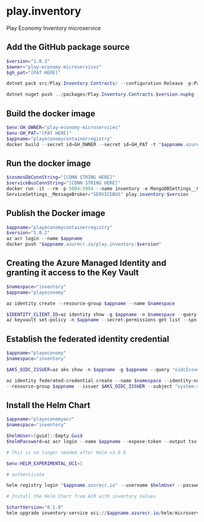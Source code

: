 # play.inventory

Play Economy Inventory microservice

## Add the GitHub package source

```powershell
$version="1.0.3"
$owner="play-economy-microservices"
$gh_pat="[PAT HERE]"

dotnet pack src/Play.Inventory.Contracts/ --configuration Release -p:PackageVersion=$version -p:RepositoryUrl=https://github.com/$owner/play.inventory -o ../packages

dotnet nuget push ../packages/Play.Inventory.Contracts.$version.nupkg --api-key $gh_pat --source "github"
```

## Build the docker image

```powershell
$env:GH_OWNER="play-economy-microservices"
$env:GH_PAT="[PAT HERE]"
$appname="playeconomycontainerregistry"
docker build --secret id=GH_OWNER --secret id=GH_PAT -t "$appname.azurecr.io/play.inventory:$version" .
```

## Run the docker image

```powershell
$cosmosDbConnString="[CONN STRING HERE]"
$serviceBusConnString="[CONN STRING HERE]"
docker run -it --rm -p 5004:5004 --name inventory -e MongoDBSettings__ConnectionString=$cosmosDbConnString -e ServiceBusSettings__ConnectionString=$serviceBusConnString -e
ServiceSettings__MessageBroker="SERVICEBUS" play.inventory:$version
```

## Publish the Docker image

```powershell
$appname="playeconomycontainerregistry"
$version="1.0.2"
az acr login --name $appname
docker push "$appname.azurecr.io/play.inventory:$version"
```

## Creating the Azure Managed Identity and granting it access to the Key Vault

```powershell
$namespace="inventory"
$appname="playeconomy"

az identity create --resource-group $appname --name $namespace

$IDENTITY_CLIENT_ID=az identity show -g $appname -n $namespace --query clientId -otsv
az keyvault set-policy -n $appname --secret-permissions get list --spn $IDENTITY_CLIENT_ID
```

## Establish the federated identity credential

```powershell PowerShell
$appname="playeconomy"
$namespace="inventory"

$AKS_OIDC_ISSUER=az aks show -n $appname -g $appname --query "oidcIssuerProfile.issuerUrl" -otsv

az identity federated-credential create --name $namespace --identity-name $namespace
--resource-group $appname --issuer $AKS_OIDC_ISSUER --subject "system:serviceaccount:${namespace}:${namespace}-serviceaccount"
```

## Install the Helm Chart

```powershell
$appname="playeconomyacr"
$namespace="inventory"

$helmUser=[guid]::Empty.Guid
$helmPassword=az acr login --name $appname --expose-token --output tsv --query accessToken

# This is no longer needed after Helm v3.8.0

$env:HELM_EXPERIMENTAL_OCI=1

# authenticate

helm registry login "$appname.azurecr.io" --username $helmUser --password $helmPassword

# Install the Helm Chart from ACR with inventory Values

$chartVersion="0.1.0"
helm upgrade inventory-service oci://$appname.azurecr.io/helm/microservice --version $chartVersion -f ./helm/values.yaml -n $namespace --install
```
